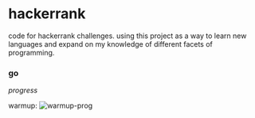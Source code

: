 # hackerrank

code for hackerrank challenges. using this project as a way to learn new languages and expand on my knowledge of different facets of programming.

### go

*progress*

warmup: ![warmup-prog](http://progressed.io/bar/50)